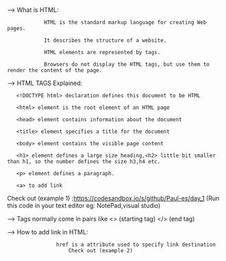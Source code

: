 --> What is HTML:


                HTML is the standard markup language for creating Web pages. 
		
	            It describes the structure of a website.
		    
	            HTML elements are represented by tags.    
		    
                Browsers do not display the HTML tags, but use them to render the content of the page.
		
				
--> HTML TAGS Explained:
			
 
       <!DOCTYPE html> declaration defines this document to be HTML
       
       <html> element is the root element of an HTML page
       
       <head> element contains information about the document
       
       <title> element specifies a title for the document
       
       <body> element contains the visible page content
       
       <h1> element defines a large size heading,<h2> little bit smaller than h1, so the number defines the size h3,h4 etc.
       
       <p> element defines a paragraph.
       
	   <a> to add link
       
Check out (example 1) :https://codesandbox.io/s/github/Paul-es/day_1  (Run this code in your text editor eg: NotePad,visual studio)

--> Tags normally come in pairs like <> (starting tag) </> (end tag)

--> How to add link in HTML:
 	
	                href is a attribute used to specify link destination
                        Check out (example 2) 

